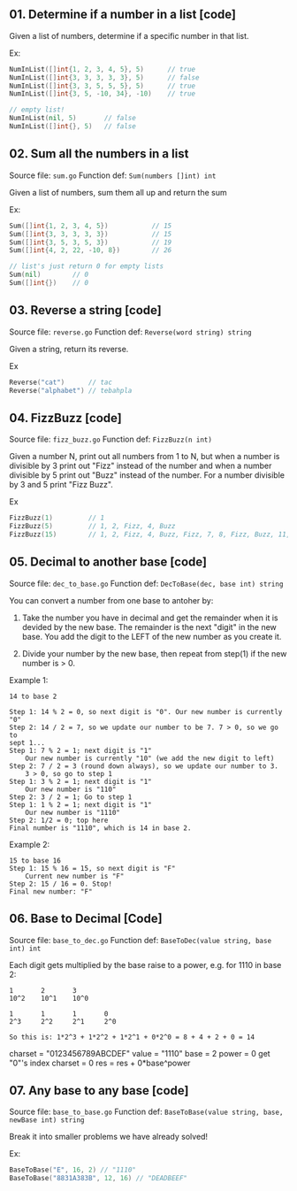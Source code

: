 ## 01. Determine if a number in a list [code]

Given a list of numbers, determine if a specific number in that list.

Ex:
```go
NumInList([]int{1, 2, 3, 4, 5}, 5)      // true
NumInList([]int{3, 3, 3, 3, 3}, 5)      // false
NumInList([]int{3, 3, 5, 5, 5}, 5)      // true
NumInList([]int{3, 5, -10, 34}, -10)    // true

// empty list!
NumInList(nil, 5)       // false
NumInList([]int{}, 5)   // false
```

## 02. Sum all the numbers in a list

Source file: `sum.go`
Function def: `Sum(numbers []int) int`

Given a list of numbers, sum them all up and return the sum

Ex:

```go
Sum([]int{1, 2, 3, 4, 5})           // 15
Sum([]int{3, 3, 3, 3, 3})           // 15
Sum([]int{3, 5, 3, 5, 3})           // 19
Sum([]int{4, 2, 22, -10, 8})        // 26

// list's just return 0 for empty lists
Sum(nil)        // 0
Sum([]int{})    // 0
```

## 03. Reverse a string [code]

Source file: `reverse.go`
Function def: `Reverse(word string) string`

Given a string, return its reverse.

Ex

```go
Reverse("cat")      // tac
Reverse("alphabet") // tebahpla
```

## 04. FizzBuzz [code]

Source file: `fizz_buzz.go`
Function def: `FizzBuzz(n int)`

Given a number N, print out all numbers from 1 to N, but when a number is divisible by 3 print out "Fizz" instead of the number and when a number divisible by 5 print out 
"Buzz" instead of the number. For a number divisible by 3 and 5 print "Fizz Buzz".

Ex

```go
FizzBuzz(1)         // 1
FizzBuzz(5)         // 1, 2, Fizz, 4, Buzz
FizzBuzz(15)        // 1, 2, Fizz, 4, Buzz, Fizz, 7, 8, Fizz, Buzz, 11, Fizz, 13, 14, Fizz Buzz 
```

## 05. Decimal to another base [code]

Source file: `dec_to_base.go`
Function def: `DecToBase(dec, base int) string`

You can convert a number from one base to antoher by: 
1. Take the number you have in decimal and get the  remainder when it is devided by 
the new base. The remainder is the next "digit" in the new base. You add the digit
to the LEFT of the new number as you create it.

2. Divide your number by the new base, then repeat from step(1) if the new number is > 0.

Example 1:

```
14 to base 2

Step 1: 14 % 2 = 0, so next digit is "0". Our new number is currently "0"
Step 2: 14 / 2 = 7, so we update our number to be 7. 7 > 0, so we go to
sept 1...
Step 1: 7 % 2 = 1; next digit is "1"
    Our new number is currently "10" (we add the new digit to left)
Step 2: 7 / 2 = 3 (round down always), so we update our number to 3.
    3 > 0, so go to step 1
Step 1: 3 % 2 = 1; next digit is "1"
    Our new number is "110"
Step 2: 3 / 2 = 1; Go to step 1
Step 1: 1 % 2 = 1; next digit is "1"
    Our new number is "1110"
Step 2: 1/2 = 0; top here
Final number is "1110", which is 14 in base 2.
```

Example 2:

```
15 to base 16
Step 1: 15 % 16 = 15, so next digit is "F"
    Current new number is "F"
Step 2: 15 / 16 = 0. Stop!
Final new number: "F"
```

## 06. Base to Decimal [Code]

Source file: `base_to_dec.go`
Function def: `BaseToDec(value string, base int) int`

Each digit gets multiplied by the base raise to a power, e.g. for 1110 in base 2:

```
1       2       3
10^2    10^1    10^0

1       1       1       0
2^3     2^2     2^1     2^0

So this is: 1*2^3 + 1*2^2 + 1*2^1 + 0*2^0 = 8 + 4 + 2 + 0 = 14
```

charset = "0123456789ABCDEF"
value = "1110"
base = 2
power = 0
get "0"'s index charset = 0
res = res + 0*base^power

## 07. Any base to any base [code]

Source file: `base_to_base.go`
Function def: `BaseToBase(value string, base, newBase int) string`

Break it into smaller problems we have already solved!

Ex:
```go
BaseToBase("E", 16, 2) // "1110"
BaseToBase("8831A383B", 12, 16) // "DEADBEEF"
```